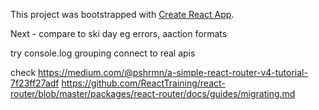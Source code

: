 This project was bootstrapped with [Create React App](https://github.com/facebookincubator/create-react-app).

Next - compare to ski day eg errors, aaction formats

try console.log grouping
connect to real apis

check https://medium.com/@pshrmn/a-simple-react-router-v4-tutorial-7f23ff27adf
https://github.com/ReactTraining/react-router/blob/master/packages/react-router/docs/guides/migrating.md
